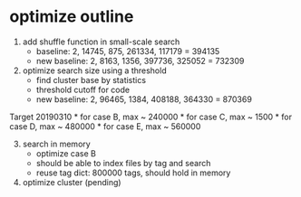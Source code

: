 # optimize outline

1. add shuffle function in small-scale search
    * baseline: 2, 14745, 875, 261334, 117179 = 394135
    * new baseline: 2, 8163, 1356, 397736, 325052 = 732309
2. optimize search size using a threshold
    * find cluster base by statistics
    * threshold cutoff for code
    * new baseline: 2, 96465, 1384, 408188, 364330 = 870369

Target 20190310
    * for case B, max ~ 240000
    * for case C, max ~ 1500
    * for case D, max ~ 480000
    * for case E, max ~ 560000

3. search in memory
    * optimize case B
    * should be able to index files by tag and search
    * reuse tag dict: 800000 tags, should hold in memory
4. optimize cluster (pending)

